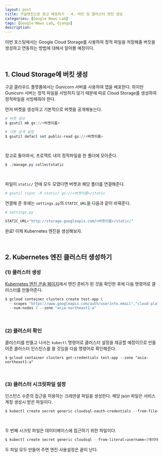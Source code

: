 ```yaml
---
layout: post
title: 구글엔진으로 장고 배포하기 - 4. 버킷 및 클러스터 엔진 생성
categories: [Google News Lab]
tags: [Google News Lab, django]
description: 
---
```


이번 포스팅에서는 Google Cloud Storage를 사용하여 정적 파일을 저장해줄 버킷을 생성하고 연동하는 방법에 대해서 알아볼 예정이다. 

<br>

## 1. Cloud Storage에 버킷 생성

구글 클라우드 플랫폼에서는 Gunicorn 서버를 사용하여 앱을 배포한다. 하지만 Gunicorn 서버는 정적 파일을 서빙하지 않기 때문에 따로 Cloud Storage를 생성하여 정적파일을 서빙해줘야 한다. 


먼저 버켓을 생성하고 기본적으로 버켓을 공개해놓는다.

```powershell
# 버켓 생성
$ gsutil mb gs://<버켓이름>

# 기본 공개 설정
$ gsutil defacl set public-read gs://<버켓이름> 
```

<br>

장고로 돌아와서, 프로젝트 내의 정적파일을 한 폴더에 모아준다. 

```powershell
$ ./manage.py collectstatic
```

<br>

파일이 `static/` 안에 모두 모였다면 버켓과 해당 폴더를 연결해준다. 


```powershell
# gsutil rsync -R static/ gs://<버켓이름>/static
```

연결해 준 후에는 `settings.py`의 `STATIC_URL`을 다음과 같이 바꿔준다.

```python
# settings.py

STATIC_URL="http://storage.googleapis.com/<버켓이름>/static/"
```

완료! 이제 Kubernetes 엔진을 생성해보자.

<br>


## 2. Kubernetes 엔진 클러스터 생성하기 

### (1) 클러스터 생성 

[Kubernetes 엔진 콘솔 페이지](https://console.cloud.google.com/kubernetes)에서 엔진 준비가 된 것을 확인한 후에 다음 명령어로 클러스터를 만들어준다. 

```powershell
$ gcloud container clusters create test-app \
  --scopes "https://www.googleapis.com/auth/userinfo.email","cloud-platform" \
  --num-nodes 2 --zone "asia-northeast1-a"
```

<br>

### (2) 클러스터 확인

클러스터를 만들고 나서는 `kubectl` 명령어로 클러스터 설정을 제공할 예정이므로 만들어준 클러스터 인스턴스를 쓸 것임을 다음 명령어로 확인해준다. 

```
$ gcloud container clusters get-credentials test-app --zone "asia-northeast1-a"
```

<br>

### (3) 클러스터 시크릿파일 설정

인스턴스 수준의 접근을 허용하는 크레덴셜 파일을 생성한다. 해당 json 파일은 서비스 계정 생성시 받은 파일이다. 

```powershell
$ kubectl create secret generic cloudsql-oauth-credentials --from-file=credentials.json=[프로젝트 내 credentials.json의 상대경로]
```

<br>

두 번째 시크릿 파일은 데이터베이스에 접근하기 위한 파일이다. 

```powershell
$ kubectl create secret generic cloudsql --from-literal=username=[데이터베이스 사용자명] --from-literal=password=[비밀번호값]
```

두 파일 모두 만들어 주면 엔진 사용설정은 끝이 난다.

<br>

